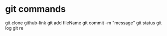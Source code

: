 # git commands
git clone github-link
git add fileName
git commit -m "message"
git status
git log
git re
